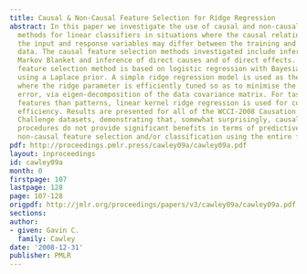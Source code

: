 ```yaml
---
title: Causal & Non-Causal Feature Selection for Ridge Regression
abstract: In this paper we investigate the use of causal and non-causal feature selection
  methods for linear classifiers in situations where the causal relationships between
  the input and response variables may differ between the training and operational
  data. The causal feature selection methods investigated include inference of the
  Markov Blanket and inference of direct causes and of direct effects. The non-causal
  feature selection method is based on logistic regression with Bayesian regularisation
  using a Laplace prior. A simple ridge regression model is used as the base classifier,
  where the ridge parameter is efficiently tuned so as to minimise the leave-one-out
  error, via eigen-decomposition of the data covariance matrix. For tasks with more
  features than patterns, linear kernel ridge regression is used for computational
  efficiency. Results are presented for all of the WCCI-2008 Causation and Prediction
  Challenge datasets, demonstrating that, somewhat surprisingly, causal feature selection
  procedures do not provide significant benefits in terms of predictive accuracy over
  non-causal feature selection and/or classification using the entire feature set.
pdf: http://proceedings.pmlr.press/cawley09a/cawley09a.pdf
layout: inproceedings
id: cawley09a
month: 0
firstpage: 107
lastpage: 128
page: 107-128
origpdf: http://jmlr.org/proceedings/papers/v3/cawley09a/cawley09a.pdf
sections: 
author:
- given: Gavin C.
  family: Cawley
date: '2008-12-31'
publisher: PMLR
---
```

